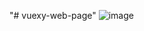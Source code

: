 "# vuexy-web-page" 
![image](https://github.com/user-attachments/assets/0005c30d-99c1-47f6-b90d-84f1ad79e0b7)

